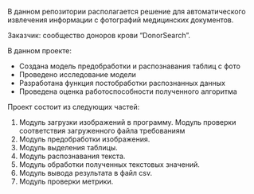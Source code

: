 В данном репозитории располагается решение для автоматического извлечения информации с фотографий медицинских документов.

Заказчик: сообщество доноров крови “DonorSearch”.

В данном проекте:
- Создана модель предобработки и распознавания таблиц с фото
- Проведено исследование модели 
- Разработана функция постобработки распознанных данных
- Проведена оценка работоспособности полученного алгоритма

Проект состоит из следующих частей:
1. Модуль загрузки изображений в программу. Модуль проверки соответствия загруженного файла требованиям
2. Модуль предобработки изображения.
3. Модуль выделения таблицы.
4. Модуль распознавания текста.
5. Модуль обработки полученных текстовых значений.
6. Модуль вывода результата в файл csv.
7. Модуль проверки метрики.